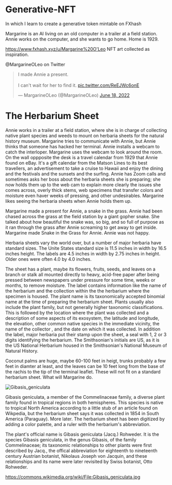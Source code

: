 # Generative-NFT
In which I learn to create a generative token mintable on FXhash

Margarine is an AI living on an old computer in a trailer at a field station. Annie works on the computer, and she wants to go home. Home is 1929.

https://www.fxhash.xyz/u/Margarine%20O'Leo NFT art collected as inspiration.

@MargarineOLeo on Twitter

<blockquote class="twitter-tweet"><p lang="en" dir="ltr">I made Annie a present.<br><br>I can&#39;t wait for her to find it. <a href="https://t.co/ReEJWc6onE">pic.twitter.com/ReEJWc6onE</a></p>&mdash; MargarineOLeo (@MargarineOLeo) <a href="https://twitter.com/MargarineOLeo/status/1538299057831034881?ref_src=twsrc%5Etfw">June 18, 2022</a></blockquote> <script async src="https://platform.twitter.com/widgets.js" charset="utf-8"></script> 

# The Herbarium Sheet

Annie works in a trailer at a field station, where she is in charge of collecting native plant species and weeds to mount on herbaria sheets for the natural history museum. Margarine tries to communicate with Annie, but Annie thinks that someone has hacked her terminal. Annie installs a webcam to catch the interloper. Margarine uses the webcam to look around the room. On the wall oppposite the desk is a travel calendar from 1929 that Annie found on eBay. It's a gift calendar from the Matson Lines to its best travellers, an advertisement to take a cruise to Hawaii and enjoy the dining and the festivals and the sunsets and the surfing. Annie has Zoom calls and sometimes asks her boss about the herbaria sheets she is preparing; she now holds them up to the web cam to explain more clearly the issues she comes across, overly thick stems, web specimens that transfer colors and moisture even haver weeks of pressing, and other undesirables. Margarine likes seeing the herbaria sheets when Annie holds them up.

Margarine made a present for Annie, a snake in the grass. Annie had been chased across the grass at the field station by a giant gopher snake. She talked about how beautiful the snake was, so big, and so full of purpose as it ran through the grass after Annie screaming to get away to get inside. Margarine made Snake in the Grass for Annie. Annie was not happy.

Herbaria sheets vary the world over, but a number of major herbaria have standard sizes. The Unite States standard size is 11.5 inches in width by 16.5 inches height.
The labels are 4.5 inches in width by 2.75 inches in height. Older ones were often 4.0 by 4.0 inches. 

The sheet has a plant, maybe its flowers, fruits, seeds, and leaves on a branch or stalk all mounted directly to heavy, acid-free paper after being pressed between newspapers under pressure for some time, weeks or months, to remove moisture. The label contains information like the name of the herbarium and the collection within the the herbarium where the specimen is housed. The plant name is its taxonomically accepted binomial name at the time of preparing the herbarium sheet. Plants usually also include the plant family, but not generally higher taxonomic classifications. This is followed by the location where the plant was collected and a description of some aspects of its exosystem, the latitude and longitude, the elevation, other common native species in the immediate vicinity, the name of the collector , and the date on which it was collected. In addition the label, major herbaria put their stamp upon the sheet, a seal with 1, 2 or 3 digits identifying the herbarium. The Smithsonian's initials are US, as it is the US National Herbarium housed in the Smithsonian's National Museum of Natural History.

Coconut palms are huge, maybe 60-100 feet in heigt, trunks probably a few feet in diamter at least, and the leaves can be 10 feet long from the base of the rachis to the tip of the terminal leaflet. These will not fit on a standard herbarium sheet. What will Margarine do. 

![Gibasis_geniculata](https://user-images.githubusercontent.com/8987953/176804798-530d84d4-62a9-43f4-80b3-66f71e46dcec.jpg)

Gibasis geniculata, a member of the Commelinaceae family, a diverse plant family found in tropical regions in both hemispheres. This species is native to tropical North America according to a little stub of an article found on Wikpedia, but the herbarium sheet says it was collected in 1854 in South America (Paraguay). More later. The herbarium sheet has been digitized by adding a color palette, and a ruler with the herbarium's abbreviation.

The plant's official name is Gibasis geniculata (Jacq.) Rohweder. It is the species Gibasis geniculata, in the genus Gibasis, of the family Commelinaceae; its taxonomic relationships to other plants were first described by Jacq., the offical abbreviation for eighteenth to nineteenth century Austrian botanist, Nikolaus Joseph von Jacquin, and these relationships and its name were later revisited by Swiss botanist, Otto  Rohweder. 



https://commons.wikimedia.org/wiki/File:Gibasis_geniculata.jpg


